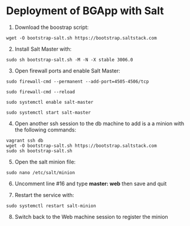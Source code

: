 # Deployment of BGApp with Salt

1. Download the boostrap script:
``` shell
wget -O bootstrap-salt.sh https://bootstrap.saltstack.com
```

2. Install Salt Master with:
``` shell
sudo sh bootstrap-salt.sh -M -N -X stable 3006.0
```

3. Open firewall ports and enable Salt Master:
``` shell
sudo firewall-cmd --permanent --add-port=4505-4506/tcp

sudo firewall-cmd --reload 

sudo systemctl enable salt-master

sudo systemctl start salt-master
```

4. Open another ssh session to the db machine to add is a a minion with the following commands:
``` shell
vagrant ssh db
wget -O bootstrap-salt.sh https://bootstrap.saltstack.com
sudo sh bootstrap-salt.sh
```

5. Open the salt minion file:
``` shell
sudo nano /etc/salt/minion
```

6. Uncomment line #16 and type **master: web** then save and quit

7. Restart the service with:
``` shell
sudo systemctl restart salt-minion
```

8. Switch back to the Web machine session to register the minion

